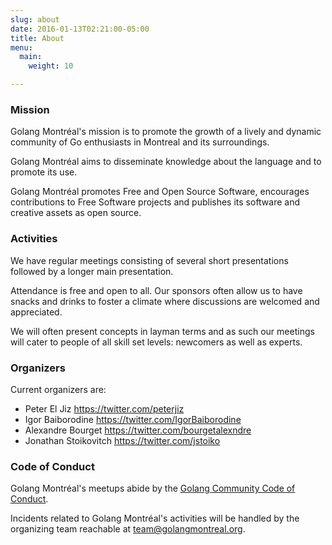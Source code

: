 ```yaml
---
slug: about
date: 2016-01-13T02:21:00-05:00
title: About
menu:
  main:
    weight: 10

---
```


### Mission

Golang Montréal's mission is to promote the growth of a lively and dynamic
community of Go enthusiasts in Montreal and its surroundings.

Golang Montréal aims to disseminate knowledge about the language and to promote
its use.

Golang Montréal promotes Free and Open Source Software, encourages contributions
to Free Software projects and publishes its software and creative assets as open
source.


### Activities

We have regular meetings consisting of several short presentations followed by a
longer main presentation.

Attendance is free and open to all. Our sponsors often allow us to have snacks
and drinks to foster a climate where discussions are welcomed and appreciated.

We will often present concepts in layman terms and as such our meetings will
cater to people of all skill set levels: newcomers as well as experts.


### Organizers

Current organizers are:

* Peter El Jiz		      https://twitter.com/peterjiz
* Igor Baiborodine      https://twitter.com/IgorBaiborodine
* Alexandre Bourget     https://twitter.com/bourgetalexndre
* Jonathan Stoikovitch  https://twitter.com/jstoiko


### Code of Conduct

Golang Montréal's meetups abide by the
[Golang Community Code of Conduct](https://golang.org/conduct).

Incidents related to Golang Montréal's activities will be handled by the
organizing team reachable at <a
href="mailto:team@golangmontreal.org">team@golangmontreal.org</a>.
